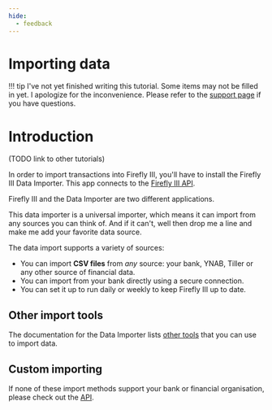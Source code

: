 ```yaml
---
hide:
  - feedback
---
```


# Importing data

!!! tip
    I've not yet finished writing this tutorial. Some items may not be filled in yet. I apologize for the inconvenience. Please refer to the [support page](../../references/support.md) if you have questions.

# Introduction

(TODO link to other tutorials)

In order to import transactions into Firefly III, you'll have to install the Firefly III Data Importer. This app connects to the [Firefly III API](https://api-docs.firefly-iii.org/).

Firefly III and the Data Importer are two different applications.

This data importer is a universal importer, which means it can import from any sources you can think of. And if it can't, well then drop me a line and make me add your favorite data source.

The data import supports a variety of sources:

- You can import **CSV files** from *any* source: your bank, YNAB, Tiller or any other source of financial data.
- You can import from your bank directly using a secure connection.
- You can set it up to run daily or weekly to keep Firefly III up to date.

## Other import tools

The documentation for the Data Importer lists [other tools](../../references/data-importer/third-party-tools.md) that you can use to import data.

## Custom importing

If none of these import methods support your bank or financial organisation, please check out the [API](../../references/firefly-iii/api/index.md).

